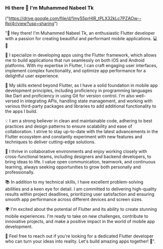 ### Hi there 👋 I'm Muhammed Nabeel Tk

("https://drive.google.com/file/d/1my55prHlR_tPLX32kLc7PZAOw--Rpl4r/view?usp=sharing")

"👋 Hey there! I'm Muhammed Nabeel Tk, an enthusiastic Flutter developer with a passion for creating beautiful and performant mobile applications. 💻📱

🔧 I specialize in developing apps using the Flutter framework, which allows me to build applications that run seamlessly on both iOS and Android platforms. With my expertise in Flutter, I can craft engaging user interfaces, implement complex functionality, and optimize app performance for a delightful user experience.

🌟 My skills extend beyond Flutter, as I have a solid foundation in mobile app development principles, including proficiency in programming languages like Dart and proficiency in using Git for version control. I'm also well-versed in integrating APIs, handling state management, and working with various third-party packages and libraries to add additional functionality to the apps I build.

💡 I am a strong believer in clean and maintainable code, adhering to best practices and design patterns to ensure scalability and ease of collaboration. I strive to stay up-to-date with the latest advancements in the Flutter ecosystem and constantly experiment with new features and techniques to deliver cutting-edge solutions.

🤝 I thrive in collaborative environments and enjoy working closely with cross-functional teams, including designers and backend developers, to bring ideas to life. I value open communication, teamwork, and continuous learning, always seeking opportunities to grow both personally and professionally.

📚 In addition to my technical skills, I have excellent problem-solving abilities and a keen eye for detail. I am committed to delivering high-quality results within project deadlines, prioritizing user satisfaction and ensuring smooth app performance across different devices and screen sizes.

🌍 I'm excited about the potential of Flutter and its ability to create stunning mobile experiences. I'm ready to take on new challenges, contribute to innovative projects, and make a positive impact in the world of mobile app development.

📩 Feel free to reach out if you're looking for a dedicated Flutter developer who can turn your ideas into reality. Let's build amazing apps together! 🚀".

